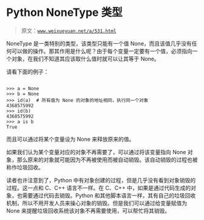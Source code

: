 # Python NoneType 类型

> 原文：[`www.weixueyuan.net/a/531.html`](http://www.weixueyuan.net/a/531.html)

NoneType 是一类特别的类型，该类型只能有一个值 None，而且该值几乎没有任何可以做的操作。那其作用是什么呢？由于每个变量一定要有一个值，必须指向一个对象，在我们不知道其应该取什么值时就可以让其等于 None。

请看下面的例子：

```

>>> a = None
>>> b = None
>>> id(a)  # 所有值为 None 的对象的地址相同，执行同一个对象
4368575992
>>> id(b)
4368575992
>>> a is b
True
```

而且可以通过将某个变量设为 None 来释放原来的值。

如果我们认为某个变量对应的对象不再需要了，可以通过将该变量指向 None 对象，那么原来的对象就可能因为不再被使用而被自动销毁。该自动销毁的过程也被称作垃圾回收。

读者也许注意到了，Python 中有对象创建的过程，但是几乎没有看到对象销毁的过程。这一点和 C、C++ 语言不一样。在 C、C++ 中，如果是通过代码生成的对象，也需要通过代码去销毁。Python 和其他脚本语言一样，其有自己的垃圾回收机制，所以不用开发人员来操心对象的销毁。但是我们可以通过给变量赋值为 None 来提醒垃圾回收系统该对象不再需要使用，可以帮忙将其销毁。